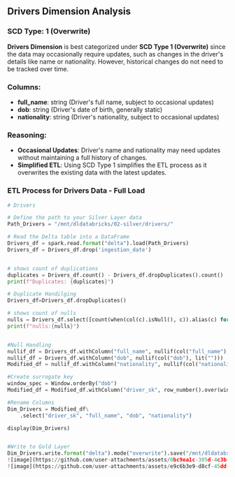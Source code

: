 ## Drivers Dimension Analysis

### SCD Type: 1 (Overwrite)

**Drivers Dimension** is best categorized under **SCD Type 1 (Overwrite)** since the data may occasionally require updates, such as changes in the driver's details like name or nationality. However, historical changes do not need to be tracked over time.

### Columns:
- **full_name**: string (Driver's full name, subject to occasional updates)
- **dob**: string (Driver's date of birth, generally static)
- **nationality**: string (Driver's nationality, subject to occasional updates)

### Reasoning:
- **Occasional Updates**: Driver's name and nationality may need updates without maintaining a full history of changes.
- **Simplified ETL**: Using SCD Type 1 simplifies the ETL process as it overwrites the existing data with the latest updates.

### ETL Process for Drivers Data - Full Load

````python
# Drivers

# Define the path to your Silver Layer data
Path_Drivers = "/mnt/dldatabricks/02-silver/drivers/"

# Read the Delta table into a DataFrame
Drivers_df = spark.read.format("delta").load(Path_Drivers)
Drivers_df = Drivers_df.drop('ingestion_date')


# shows count of duplications
duplicates = Drivers_df.count() - Drivers_df.dropDuplicates().count()
print(f"Duplicates: {duplicates}")

# Duplicate Handilging
Drivers_df=Drivers_df.dropDuplicates()

# shows count of nulls
nulls = Drivers_df.select([count(when(col(c).isNull(), c)).alias(c) for c in Drivers_df.columns]).toPandas()
print(f"nulls:{nulls}")


#Null Handling
nullif_df = Drivers_df.withColumn("full_name", nullif(col("full_name"), lit("")))
nullif_df = Drivers_df.withColumn("dob", nullif(col("dob"), lit("")))
Modified_df = nullif_df.withColumn("nationality", nullif(col("nationality"), lit("")))

#Create surrogate key
window_spec = Window.orderBy("dob")
Modified_df = Modified_df.withColumn("driver_sk", row_number().over(window_spec))

#Rename Columns
Dim_Drivers = Modified_df\
    .select("driver_sk", "full_name", "dob", "nationality")

display(Dim_Drivers)


#Write to Gold Layer
Dim_Drivers.write.format("delta").mode("overwrite").save("/mnt/dldatabricks/03-gold/Dim_Drivers")
![image](https://github.com/user-attachments/assets/0bc9ea1c-305d-4c3b-b4a5-bab883c4676e)
![image](https://github.com/user-attachments/assets/e9c6b3e9-d8cf-45dd-92f2-2ec41a1163f4)

